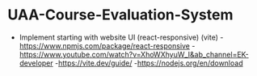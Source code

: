 # UAA-Course-Evaluation-System
- Implement starting with website UI (react-responsive) (vite)
  -https://www.npmjs.com/package/react-responsive
  -https://www.youtube.com/watch?v=XhoWXhyuW_I&ab_channel=EK-developer
  -https://vite.dev/guide/
  -https://nodejs.org/en/download
